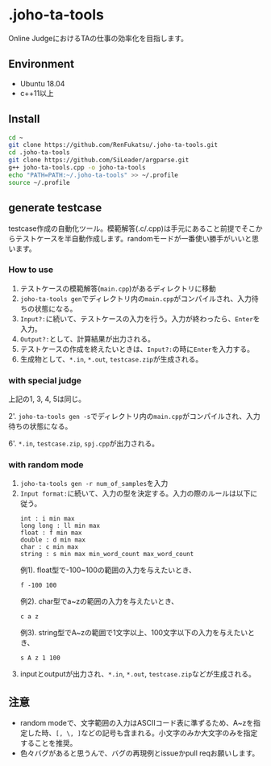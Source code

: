 # .joho-ta-tools
Online JudgeにおけるTAの仕事の効率化を目指します。 

## Environment
- Ubuntu 18.04
- c++11以上

## Install
```bash
cd ~
git clone https://github.com/RenFukatsu/.joho-ta-tools.git
cd .joho-ta-tools
git clone https://github.com/SiLeader/argparse.git
g++ joho-ta-tools.cpp -o joho-ta-tools
echo "PATH=PATH:~/.joho-ta-tools" >> ~/.profile
source ~/.profile
```

## generate testcase
testcase作成の自動化ツール。模範解答(.c/.cpp)は手元にあること前提でそこからテストケースを半自動作成します。randomモードが一番使い勝手がいいと思います。
### How to use
1. テストケースの模範解答(`main.cpp`)があるディレクトリに移動
2. `joho-ta-tools gen`でディレクトリ内の`main.cpp`がコンパイルされ、入力待ちの状態になる。
3. `Input?:`に続いて、テストケースの入力を行う。入力が終わったら、`Enter`を入力。
4. `Output?:`として、計算結果が出力される。
5. テストケースの作成を終えたいときは、`Input?:`の時に`Enter`を入力する。
6. 生成物として、`*.in`, `*.out`, `testcase.zip`が生成される。

### with special judge
上記の1, 3, 4, 5は同じ。

2'. `joho-ta-tools gen -s`でディレクトリ内の`main.cpp`がコンパイルされ、入力待ちの状態になる。

6'. `*.in`, `testcase.zip`, `spj.cpp`が出力される。

### with random mode
1. `joho-ta-tools gen -r num_of_samples`を入力
2. `Input format:`に続いて、入力の型を決定する。入力の際のルールは以下に従う。
   ```
   int : i min max
   long long : ll min max
   float : f min max
   double : d min max
   char : c min max
   string : s min max min_word_count max_word_count
   ```
   例1). float型で-100~100の範囲の入力を与えたいとき、
   ```
   f -100 100
   ```
   例2). char型でa~zの範囲の入力を与えたいとき、
   ```
   c a z
   ```
   例3). string型でA~zの範囲で1文字以上、100文字以下の入力を与えたいとき、
   ```
   s A z 1 100
   ```
3. inputとoutputが出力され、`*.in`, `*.out`, `testcase.zip`などが生成される。



## 注意
- random modeで、文字範囲の入力はASCIIコード表に準ずるため、A~zを指定した時、`[, \, ]`などの記号も含まれる。小文字のみか大文字のみを指定することを推奨。
- 色々バグがあると思うんで、バグの再現例とissueかpull reqお願いします。
